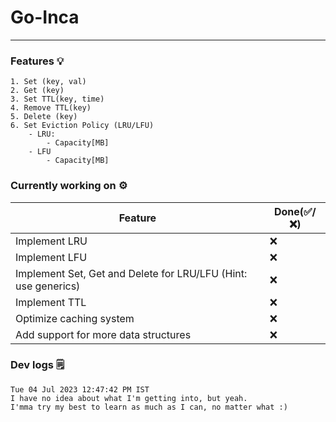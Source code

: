# Go-Inca

---

### Features 💡

```
1. Set (key, val)
2. Get (key)
3. Set TTL(key, time)
4. Remove TTL(key)
5. Delete (key)
6. Set Eviction Policy (LRU/LFU)
    - LRU:
        - Capacity[MB]
    - LFU
        - Capacity[MB]
```

### Currently working on ⚙️

| Feature                                                        | Done(✅/❌) |
| -------------------------------------------------------------- | ----------- |
| Implement LRU                                                  | ❌          |
| Implement LFU                                                  | ❌          |
| Implement Set, Get and Delete for LRU/LFU (Hint: use generics) | ❌          |
| Implement TTL                                                  | ❌          |
| Optimize caching system                                        | ❌          |
| Add support for more data structures                           | ❌          |

### Dev logs 🗒️

```
Tue 04 Jul 2023 12:47:42 PM IST
I have no idea about what I'm getting into, but yeah.
I'mma try my best to learn as much as I can, no matter what :)
```

